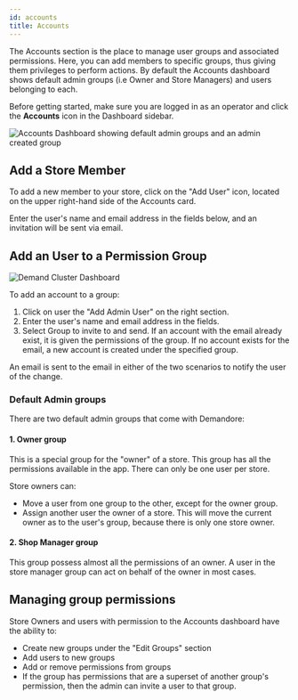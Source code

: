 ```yaml
---
id: accounts
title: Accounts
---
```

    
The Accounts section is the place to manage user groups and associated permissions. Here, you can add members to specific groups, thus giving them privileges to perform actions. By default the Accounts dashboard shows default admin groups (i.e Owner and Store Managers) and users belonging to each.

Before getting started, make sure you are logged in as an operator and click the <i class="font-icon fa fa-users"></i> **Accounts** icon in the Dashboard sidebar.

![](/assets/admin-accounts-dashboard-groups.png "Accounts Dashboard showing default admin groups and an admin created group")

## Add a Store Member

To add a new member to your store, click on the "Add User" icon, located on the upper right-hand side of the Accounts card.

Enter the user's name and email address in the fields below, and an invitation will be sent via email.

## Add an User to a Permission Group

![](/assets/admin-accounts-dashboard-add-user.png "Demand Cluster Dashboard")

To add an account to a group:

1. Click on user the "Add Admin User" on the right section.
2. Enter the user's name and email address in the fields.
3. Select Group to invite to and send. If an account with the email already exist, it is given the permissions of the group. If no account exists for the email, a new account is created under the specified group.

An email is sent to the email in either of the two scenarios to notify the user of the change.

### Default Admin groups

There are two default admin groups that come with Demandore:

#### 1. Owner group

This is a special group for the "owner" of a store. This group has all the permissions available in the app. There can only be one user per store.

Store owners can:

- Move a user from one group to the other, except for the owner group.
- Assign another user the owner of a store. This will move the current owner as to the user's group, because there is only one store owner.

#### 2. Shop Manager group

This group possess almost all the permissions of an owner. A user in the store manager group can act on behalf of the owner in most cases.

## Managing group permissions

Store Owners and users with permission to the Accounts dashboard have the ability to:

- Create new groups under the "Edit Groups" section
- Add users to new groups
- Add or remove permissions from groups
- If the group has permissions that are a superset of another group's permission, then the admin can invite a user to that group.
